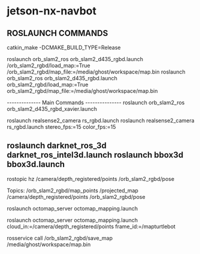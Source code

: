# jetson-nx-navbot

## ROSLAUNCH COMMANDS
catkin_make -DCMAKE_BUILD_TYPE=Release


roslaunch orb_slam2_ros orb_slam2_d435_rgbd.launch /orb_slam2_rgbd/load_map:=True /orb_slam2_rgbd/map_file:=/media/ghost/workspace/map.bin
roslaunch orb_slam2_ros orb_slam2_d435_rgbd.launch orb_slam2_rgbd/load_map:=True orb_slam2_rgbd/map_file:=/media/ghost/workspace/map.bin

-------------- Main Commands ---------------
roslaunch orb_slam2_ros orb_slam2_d435_rgbd_xavier.launch


roslaunch realsense2_camera rs_rgbd.launch
roslaunch realsense2_camera rs_rgbd.launch stereo_fps:=15 color_fps:=15


roslaunch darknet_ros_3d darknet_ros_intel3d.launch
roslaunch bbox3d bbox3d.launch
--------------------------------------------


rostopic hz /camera/depth_registered/points /orb_slam2_rgbd/pose

Topics:
  /orb_slam2_rgbd/map_points
  /projected_map
  /camera/depth_registered/points
  /orb_slam2_rgbd/pose

roslaunch octomap_server octomap_mapping.launch

roslaunch octomap_server octomap_mapping.launch cloud_in:=/camera/depth_registered/points frame_id:=/mapturtlebot


rosservice call /orb_slam2_rgbd/save_map /media/ghost/workspace/map.bin
